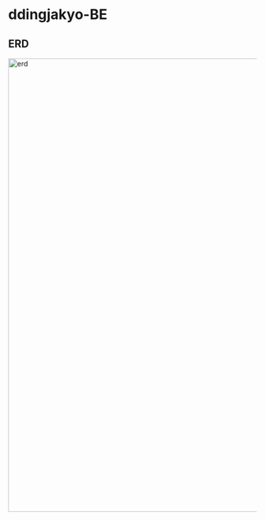 # ddingjakyo-BE

## ERD
<img width="918" alt="erd" src="https://github.com/mju-ddingjakyo/ddingjakyo-BE/assets/127813439/96b337ca-a29a-489f-a8c3-1a5150a9f6cf">
